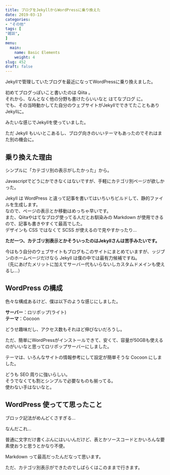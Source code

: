 ```yaml
---
title: ブログをJekyllからWordPressに乗り換えた
date: 2019-03-13
categories:
- "その他"
tags: [
"雑談",
]
menu:
  main:
    name: Basic Elements
    weight: 4
slug: 452
draft: false
---
```


Jekyllで管理していたブログを最近になってWordPressに乗り換えました。

初めてブログっぽいこと書いたのは Qiita 。  
それから、なんとなく他の分野も書けたらいいなと はてなブログ に。  
でも、その当時動かしてた自分のウェブサイトがJekyllでできてたこともありJekyllに。

みたいな感じでJekyllを使っていました。

ただ Jekyll もいいとこあるし、ブログ向きのいいテーマもあったのでそれはまた別の機会に。

## 乗り換えた理由

シンプルに「カテゴリ別の表示がしたかった」から。

Javascriptでどうにかできなくはないですが、手軽にカテゴリ別ページが欲しかった。

Jekyll は WordPress と違って記事を書いてはいちいちビルドして、静的ファイルを生成します。  
なので、ページの表示とか移動はめっちゃ早いです。  
また、Qiitaやはてなブログ使ってる人だとお馴染みの Markdown が使用できるので、記事も書きやすくて最高でした。  
デザインも CSS ではなくて SCSS が使えるので見やすかったり…

**ただ一つ、カテゴリ別表示とかそういったのはJekyllさんは苦手みたいです。**

今はもう自分のウェブサイトもブログもこのサイトにまとめていますが、ッジブンのホームページだけなら Jekyll は僕の中では最有力候補ですね。  
（先にあげたメリットに加えてサーバー代もいらないしカスタムドメインも使えるし…）

## WordPress の構成

色々な構成あるけど、僕は以下のような感じにしました。

**サーバー**：ロリポップ(ライト)  
**テーマ**：Cocoon

どうせ趣味だし、アクセス数もそれほど伸びないだろうし。

ただ、簡単にWordPressがインストールできて、安くて、容量が50GBも使えるのがいいなと思ってロリポップサーバーにしました。

テーマは、いろんなサイトの情報参考にして設定が簡単そうな Cocoon にしました。

どうも SEO 周りに強いらしい。  
そうでなくても割とシンプルで必要なものも揃ってる。  
使わない手はないなと。

## WordPress 使ってて思ったこと

ブロック記法がめんどくさすぎる…

なんだこれ…

普通に文字だけ書くぶんにはいいんだけど、表とかソースコードとかいろんな要素使おうと思うとかなり不便。

Markdown って最高だったんだなって思います。

ただ、カテゴリ別表示ができたのでしばらくはこのままで行きます。
